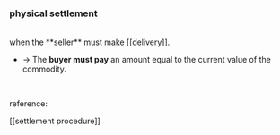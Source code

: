 ### physical settlement
<br>
when the **seller** must make [[delivery]].  

* -> The <b>buyer must pay</b> an amount equal to the current value of the commodity.
<br>

reference: 

[[settlement procedure]]

